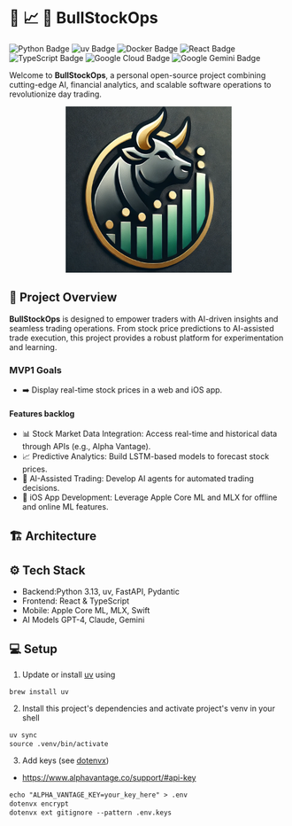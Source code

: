 # 🐂 📈 🔁 BullStockOps
![Python Badge](https://img.shields.io/badge/Python-3776AB?logo=python&logoColor=fff&style=for-the-badge)
![uv Badge](https://img.shields.io/badge/uv-DE5FE9?logo=uv&logoColor=fff&style=for-the-badge)
![Docker Badge](https://img.shields.io/badge/Docker-2496ED?logo=docker&logoColor=fff&style=for-the-badge)
![React Badge](https://img.shields.io/badge/React-61DAFB?logo=react&logoColor=000&style=for-the-badge)
![TypeScript Badge](https://img.shields.io/badge/TypeScript-3178C6?logo=typescript&logoColor=fff&style=for-the-badge)
![Google Cloud Badge](https://img.shields.io/badge/Google%20Cloud-4285F4?logo=googlecloud&logoColor=fff&style=for-the-badge)
![Google Gemini Badge](https://img.shields.io/badge/Google%20Gemini-8E75B2?logo=googlegemini&logoColor=fff&style=for-the-badge)

Welcome to **BullStockOps**, a personal open-source project combining cutting-edge AI, financial analytics, and scalable software operations to revolutionize day trading.
<p align="center">
<img src="docs/bsops.png" width=300>
</p>

## 👀 Project Overview

**BullStockOps** is designed to empower traders with AI-driven insights and seamless trading operations. From stock price predictions to AI-assisted trade execution, this project provides a robust platform for experimentation and learning.

### MVP1 Goals
- ➡️ Display real-time stock prices in a web and iOS app.

#### Features backlog
- 📊 Stock Market Data Integration: Access real-time and historical data through APIs (e.g., Alpha Vantage).
- 📈 Predictive Analytics: Build LSTM-based models to forecast stock prices.
- 🤖 AI-Assisted Trading: Develop AI agents for automated trading decisions.
- 📱 iOS App Development: Leverage Apple Core ML and MLX for offline and online ML features.

## 🏗️ Architecture

## ⚙️ Tech Stack
- Backend:Python 3.13, uv, FastAPI, Pydantic
- Frontend:	React & TypeScript
- Mobile: Apple Core ML, MLX, Swift
- AI Models	GPT-4, Claude, Gemini

## 💻 Setup
1. Update or install [uv](https://docs.astral.sh/uv/) using
```shell
brew install uv
```
2. Install this project's dependencies and activate project's venv in your shell
```shell
uv sync
source .venv/bin/activate
```
3. Add keys (see [dotenvx](https://github.com/dotenvx/dotenvx))
- https://www.alphavantage.co/support/#api-key
```shell
echo "ALPHA_VANTAGE_KEY=your_key_here" > .env
dotenvx encrypt
dotenvx ext gitignore --pattern .env.keys
```
